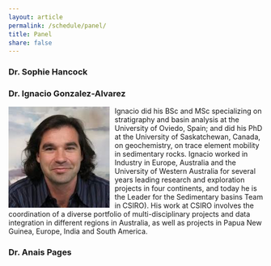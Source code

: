```yaml
---
layout: article
permalink: /schedule/panel/
title: Panel
share: false
---
```


### Dr. Sophie Hancock

### Dr. Ignacio Gonzalez-Alvarez

<img src="images/ignacio.jpg" alt="ignacio.jpg" style="float: left; margin-right: 10px;" />
     
Ignacio did his BSc and MSc specializing on stratigraphy and basin analysis at the University of Oviedo, Spain; and did his PhD at the University of Saskatchewan, Canada, on geochemistry, on trace element mobility in sedimentary rocks. Ignacio worked in Industry in Europe, Australia and the University of Western Australia for several years leading research and exploration projects in four continents, and today he is the Leader for the Sedimentary basins Team in CSIRO). His work at CSIRO involves the coordination of a diverse portfolio of multi-disciplinary projects and data integration in different regions in Australia, as well as projects in Papua New Guinea, Europe, India and South America. 

### Dr. Anais Pages

